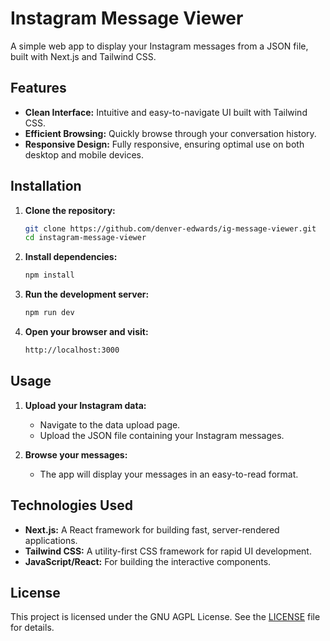 # Instagram Message Viewer

A simple web app to display your Instagram messages from a JSON file, built with Next.js and Tailwind CSS.

## Features

- **Clean Interface:** Intuitive and easy-to-navigate UI built with Tailwind CSS.
- **Efficient Browsing:** Quickly browse through your conversation history.
- **Responsive Design:** Fully responsive, ensuring optimal use on both desktop and mobile devices.

## Installation

1. **Clone the repository:**

   ```sh
   git clone https://github.com/denver-edwards/ig-message-viewer.git
   cd instagram-message-viewer
   ```

2. **Install dependencies:**

   ```sh
   npm install
   ```

3. **Run the development server:**

   ```sh
   npm run dev
   ```

4. **Open your browser and visit:**

   ```sh
   http://localhost:3000
   ```

## Usage

1. **Upload your Instagram data:**

   - Navigate to the data upload page.
   - Upload the JSON file containing your Instagram messages.

2. **Browse your messages:**
   - The app will display your messages in an easy-to-read format.

## Technologies Used

- **Next.js:** A React framework for building fast, server-rendered applications.
- **Tailwind CSS:** A utility-first CSS framework for rapid UI development.
- **JavaScript/React:** For building the interactive components.

## License

This project is licensed under the GNU AGPL License. See the [LICENSE](LICENSE) file for details.
